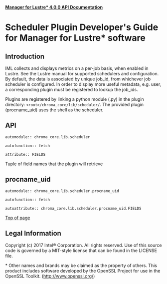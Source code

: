 
[**Manager for Lustre\* 4.0.0 API Documentation**](./api_TOC.md)

# <a name="1.0"></a>Scheduler Plugin Developer's Guide for Manager for Lustre\* software


## <a name="1.1"></a>Introduction

IML collects and displays metrics on a per-job basis, when enabled in Lustre.
See the Lustre manual for supported schedulers and configuration.
By default, the data is associated by unique job_id, from whichever job scheduler is configured.
In order to display more useful metadata, e.g. user, a corresponding plugin must be registered to lookup the job_ids.

Plugins are registered by linking a python module (.py) in the plugin directory:  `<root>/chroma_core/lib/scheduler/`.
The provided plugin (procname_uid) uses the shell as the scheduler.

## <a name="1.2"></a>API


```
automodule:: chroma_core.lib.scheduler

autofunction:: fetch

attribute:: FIELDS
```


Tuple of field names that the plugin will retrieve


## <a name="1.3"></a>procname_uid


```
automodule:: chroma_core.lib.scheduler.procname_uid

autofunction:: fetch

autoattribute:: chroma_core.lib.scheduler.procname_uid.FIELDS
```

[Top of page](#1.0)

## <a name="1.4"></a>Legal Information

Copyright (c) 2017 Intel® Corporation. All rights reserved.
 Use of this source code is governed by a MIT-style
 license that can be found in the LICENSE file.

\* Other names and brands may be claimed as the property of others.
This product includes software developed by the OpenSSL Project for use in the OpenSSL Toolkit. (http://www.openssl.org/)